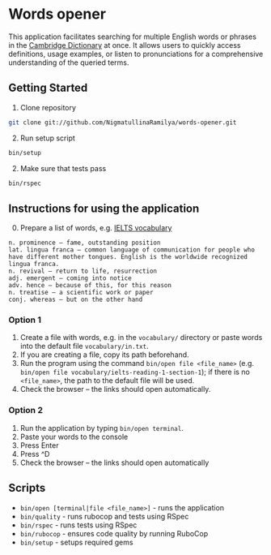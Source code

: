 # Words opener

This application facilitates searching for multiple English words or phrases in the [Cambridge Dictionary](https://dictionary.cambridge.org) at once. It allows users to quickly access definitions, usage examples, or listen to pronunciations for a comprehensive understanding of the queried terms.


## Getting Started
1. Clone repository

```bash
git clone git://github.com/NigmatullinaRamilya/words-opener.git
```

2. Run setup script

```bash
bin/setup
```

2. Make sure that tests pass

```bash
bin/rspec
```

## Instructions for using the application
0. Prepare a list of words, e.g. [IELTS vocabulary](https://engexam.info/ielts-reading-practice-tests/ielts-reading-practice-test-1/5/#ielts-vocab-1)
```
n. prominence — fame, outstanding position
lat. lingua franca — common language of communication for people who have different mother tongues. English is the worldwide recognized lingua franca.
n. revival — return to life, resurrection
adj. emergent — coming into notice
adv. hence — because of this, for this reason
n. treatise — a scientific work or paper
conj. whereas — but on the other hand
```


### Option 1
1. Create a file with words, e.g. in the `vocabulary/` directory or paste words into the default file `vocabulary/in.txt`.
2. If you are creating a file, copy its path beforehand.
3. Run the program using the command `bin/open file <file_name>` (e.g. `bin/open file vocabulary/ielts-reading-1-section-1`); if there is no `<file_name>`, the path to the default file will be used.
4. Check the browser – the links should open automatically.


### Option 2
1. Run the application by typing `bin/open terminal`.
2. Paste your words to the console
3. Press Enter
4. Press ^D
5. Check the browser – the links should open automatically

## Scripts

* `bin/open [terminal|file <file_name>]` - runs the application
* `bin/quality` - runs rubocop and tests using RSpec
* `bin/rspec` - runs tests using RSpec
* `bin/rubocop` - ensures code quality by running RuboCop
* `bin/setup` - setups required gems
